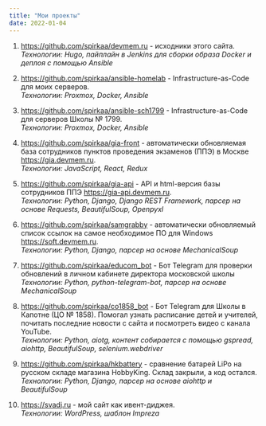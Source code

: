 ```yaml
---
title: "Мои проекты"
date: 2022-01-04
---
```


1. <https://github.com/spirkaa/devmem.ru> - исходники этого сайта.  \
_Технологии: Hugo, пайплайн в Jenkins для сборки образа Docker и деплоя с помощью Ansible_

1. <https://github.com/spirkaa/ansible-homelab> - Infrastructure-as-Code для моих серверов.  \
_Технологии: Proxmox, Docker, Ansible_

1. <https://github.com/spirkaa/ansible-sch1799> - Infrastructure-as-Code для серверов Школы № 1799.  \
_Технологии: Proxmox, Docker, Ansible_

1. <https://github.com/spirkaa/gia-front> - автоматически обновляемая база сотрудников пунктов проведения экзаменов (ППЭ) в Москве <https://gia.devmem.ru>.  \
_Технологии: JavaScript, React, Redux_

1. <https://github.com/spirkaa/gia-api> - API и html-версия базы сотрудников ППЭ <https://gia-api.devmem.ru>.  \
_Технологии: Python, Django, Django REST Framework, парсер на основе Requests, BeautifulSoup, Openpyxl_

1. <https://github.com/spirkaa/samgrabby> - автоматически обновляемый список ссылок на самое необходимое ПО для Windows <https://soft.devmem.ru>.  \
_Технологии: Python, Django, парсер на основе MechanicalSoup_

1. <https://github.com/spirkaa/educom_bot> - Бот Telegram для проверки обновлений в личном кабинете директора московской школы  \
_Технологии: Python, python-telegram-bot, парсер на основе MechanicalSoup_

1. <https://github.com/spirkaa/co1858_bot> - Бот Telegram для Школы в Капотне (ЦО № 1858). Помогал узнать расписание детей и учителей, почитать последние новости с сайта и посмотреть видео с канала YouTube.  \
_Технологии: Python, aiotg, контент собирается с помощью gspread, aiohttp, BeautifulSoup, selenium.webdriver_

1. <https://github.com/spirkaa/hkbattery> - сравнение батарей LiPo на русском складе магазина HobbyKing. Склад закрыли, а код остался.  \
_Технологии: Python, Django, парсер на основе aiohttp и BeautifulSoup_

1. <https://svadj.ru> - мой сайт как ивент-диджея.  \
_Технологии: WordPress, шаблон Impreza_
